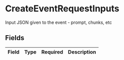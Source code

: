 # CreateEventRequestInputs

Input JSON given to the event - prompt, chunks, etc


## Fields

| Field       | Type        | Required    | Description |
| ----------- | ----------- | ----------- | ----------- |